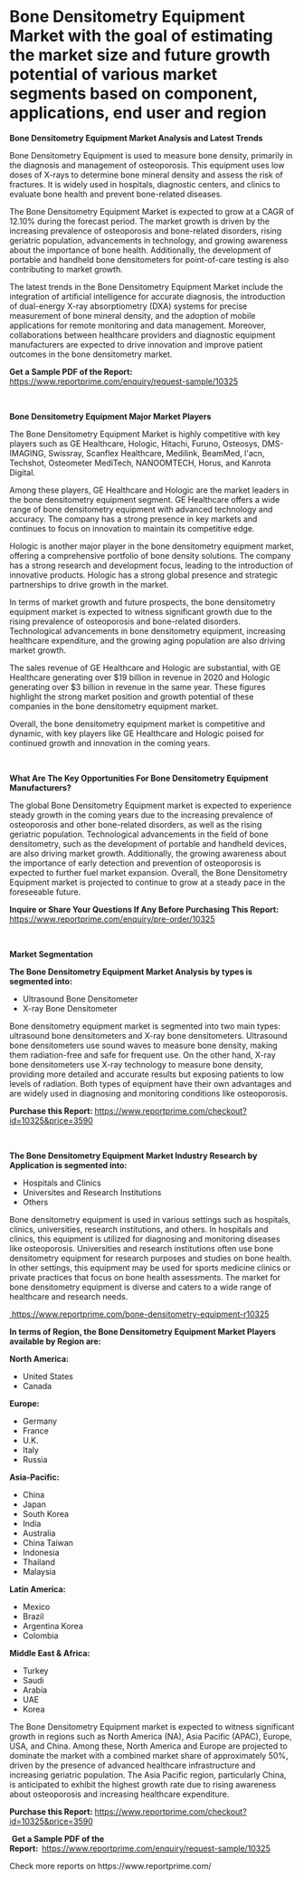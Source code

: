 <p><h1>Bone Densitometry Equipment Market with the goal of estimating the market size and future growth potential of various market segments based on component, applications, end user and region</h1></p><p><strong>Bone Densitometry Equipment Market Analysis and Latest Trends</strong></p>
<p><p>Bone Densitometry Equipment is used to measure bone density, primarily in the diagnosis and management of osteoporosis. This equipment uses low doses of X-rays to determine bone mineral density and assess the risk of fractures. It is widely used in hospitals, diagnostic centers, and clinics to evaluate bone health and prevent bone-related diseases.</p><p>The Bone Densitometry Equipment Market is expected to grow at a CAGR of 12.10% during the forecast period. The market growth is driven by the increasing prevalence of osteoporosis and bone-related disorders, rising geriatric population, advancements in technology, and growing awareness about the importance of bone health. Additionally, the development of portable and handheld bone densitometers for point-of-care testing is also contributing to market growth.</p><p>The latest trends in the Bone Densitometry Equipment Market include the integration of artificial intelligence for accurate diagnosis, the introduction of dual-energy X-ray absorptiometry (DXA) systems for precise measurement of bone mineral density, and the adoption of mobile applications for remote monitoring and data management. Moreover, collaborations between healthcare providers and diagnostic equipment manufacturers are expected to drive innovation and improve patient outcomes in the bone densitometry market.</p></p>
<p><strong>Get a Sample PDF of the Report:&nbsp;</strong> <a href="https://www.reportprime.com/enquiry/request-sample/10325">https://www.reportprime.com/enquiry/request-sample/10325</a></p>
<p>&nbsp;</p>
<p><strong>Bone Densitometry Equipment Major Market Players</strong></p>
<p><p>The Bone Densitometry Equipment Market is highly competitive with key players such as GE Healthcare, Hologic, Hitachi, Furuno, Osteosys, DMS-IMAGING, Swissray, Scanflex Healthcare, Medilink, BeamMed, l'acn, Techshot, Osteometer MediTech, NANOOMTECH, Horus, and Kanrota Digital. </p><p>Among these players, GE Healthcare and Hologic are the market leaders in the bone densitometry equipment segment. GE Healthcare offers a wide range of bone densitometry equipment with advanced technology and accuracy. The company has a strong presence in key markets and continues to focus on innovation to maintain its competitive edge.</p><p>Hologic is another major player in the bone densitometry equipment market, offering a comprehensive portfolio of bone density solutions. The company has a strong research and development focus, leading to the introduction of innovative products. Hologic has a strong global presence and strategic partnerships to drive growth in the market.</p><p>In terms of market growth and future prospects, the bone densitometry equipment market is expected to witness significant growth due to the rising prevalence of osteoporosis and bone-related disorders. Technological advancements in bone densitometry equipment, increasing healthcare expenditure, and the growing aging population are also driving market growth.</p><p>The sales revenue of GE Healthcare and Hologic are substantial, with GE Healthcare generating over $19 billion in revenue in 2020 and Hologic generating over $3 billion in revenue in the same year. These figures highlight the strong market position and growth potential of these companies in the bone densitometry equipment market.</p><p>Overall, the bone densitometry equipment market is competitive and dynamic, with key players like GE Healthcare and Hologic poised for continued growth and innovation in the coming years.</p></p>
<p>&nbsp;</p>
<p><strong>What Are The Key Opportunities For Bone Densitometry Equipment Manufacturers?</strong></p>
<p><p>The global Bone Densitometry Equipment market is expected to experience steady growth in the coming years due to the increasing prevalence of osteoporosis and other bone-related disorders, as well as the rising geriatric population. Technological advancements in the field of bone densitometry, such as the development of portable and handheld devices, are also driving market growth. Additionally, the growing awareness about the importance of early detection and prevention of osteoporosis is expected to further fuel market expansion. Overall, the Bone Densitometry Equipment market is projected to continue to grow at a steady pace in the foreseeable future.</p></p>
<p><strong>Inquire or Share Your Questions If Any Before Purchasing This Report:</strong> <a href="https://www.reportprime.com/enquiry/pre-order/10325">https://www.reportprime.com/enquiry/pre-order/10325</a></p>
<p>&nbsp;</p>
<p><strong>Market Segmentation</strong></p>
<p><strong>The Bone Densitometry Equipment Market Analysis by types is segmented into:</strong></p>
<p><ul><li>Ultrasound Bone Densitometer</li><li>X-ray Bone Densitometer</li></ul></p>
<p><p>Bone densitometry equipment market is segmented into two main types: ultrasound bone densitometers and X-ray bone densitometers. Ultrasound bone densitometers use sound waves to measure bone density, making them radiation-free and safe for frequent use. On the other hand, X-ray bone densitometers use X-ray technology to measure bone density, providing more detailed and accurate results but exposing patients to low levels of radiation. Both types of equipment have their own advantages and are widely used in diagnosing and monitoring conditions like osteoporosis.</p></p>
<p><strong>Purchase this Report:&nbsp;</strong><a href="https://www.reportprime.com/checkout?id=10325&price=3590">https://www.reportprime.com/checkout?id=10325&price=3590</a></p>
<p>&nbsp;</p>
<p><strong>The Bone Densitometry Equipment Market Industry Research by Application is segmented into:</strong></p>
<p><ul><li>Hospitals and Clinics</li><li>Universites and Research Institutions</li><li>Others</li></ul></p>
<p><p>Bone densitometry equipment is used in various settings such as hospitals, clinics, universities, research institutions, and others. In hospitals and clinics, this equipment is utilized for diagnosing and monitoring diseases like osteoporosis. Universities and research institutions often use bone densitometry equipment for research purposes and studies on bone health. In other settings, this equipment may be used for sports medicine clinics or private practices that focus on bone health assessments. The market for bone densitometry equipment is diverse and caters to a wide range of healthcare and research needs.</p></p>
<p><a href="https://www.reportprime.com/bone-densitometry-equipment-r10325">&nbsp;https://www.reportprime.com/bone-densitometry-equipment-r10325</a></p>
<p><strong>In terms of Region, the Bone Densitometry Equipment Market Players available by Region are:</strong></p>
<p>
    <p> <strong> North America: </strong>
        <ul>
            <li>United States</li>
            <li>Canada</li>
        </ul>
        </p> 
    <p> <strong> Europe: </strong>
        <ul>
            <li>Germany</li>
            <li>France</li>
            <li>U.K.</li>
            <li>Italy</li>
            <li>Russia</li>
        </ul>
        </p> 
    <p> <strong> Asia-Pacific: </strong>
        <ul>
            <li>China</li>
            <li>Japan</li>
            <li>South Korea</li>
            <li>India</li>
            <li>Australia</li>
            <li>China Taiwan</li>
            <li>Indonesia</li>
            <li>Thailand</li>
            <li>Malaysia</li>
        </ul>
        </p> 
    <p> <strong> Latin America: </strong>
        <ul>
            <li>Mexico</li>
            <li>Brazil</li>
            <li>Argentina Korea</li>
            <li>Colombia</li>
        </ul>
        </p> 
    <p> <strong> Middle East & Africa: </strong>
        <ul>
            <li>Turkey</li>
            <li>Saudi</li>
            <li>Arabia</li>
            <li>UAE</li>
            <li>Korea</li>
        </ul>
    </p>
    </p>
<p><p>The Bone Densitometry Equipment market is expected to witness significant growth in regions such as North America (NA), Asia Pacific (APAC), Europe, USA, and China. Among these, North America and Europe are projected to dominate the market with a combined market share of approximately 50%, driven by the presence of advanced healthcare infrastructure and increasing geriatric population. The Asia Pacific region, particularly China, is anticipated to exhibit the highest growth rate due to rising awareness about osteoporosis and increasing healthcare expenditure.</p></p>
<p><strong>Purchase this Report: </strong><a href="https://www.reportprime.com/checkout?id=10325&price=3590">https://www.reportprime.com/checkout?id=10325&price=3590</a></p>
<p>&nbsp;<strong>Get a Sample PDF of the Report:&nbsp;&nbsp;</strong><a href="https://www.reportprime.com/enquiry/request-sample/10325">https://www.reportprime.com/enquiry/request-sample/10325</a></p>
<p><strong></strong></p>
<p>Check more reports on https://www.reportprime.com/</p>
